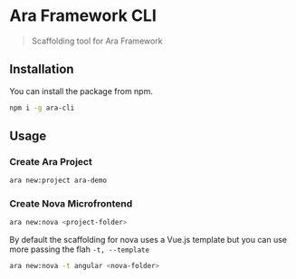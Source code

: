 # Ara Framework CLI

> Scaffolding tool for Ara Framework

## Installation

You can install the package from npm.

```bash
npm i -g ara-cli
```

## Usage

### Create Ara Project

```bash
ara new:project ara-demo
```

### Create Nova Microfrontend

```bash
ara new:nova <project-folder>
```

By default the scaffolding for nova uses a Vue.js template but you can use more passing the flah `-t, --template`

```bash
ara new:nova -t angular <nova-folder>
```